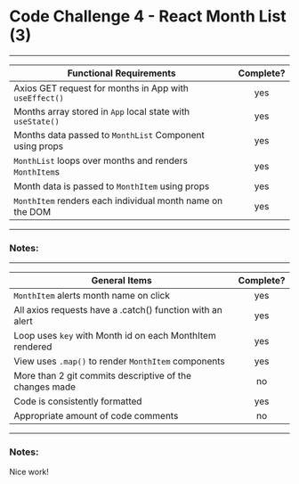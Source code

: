 # Code Challenge 4 - React Month List (3)

---

| Functional Requirements                                    | Complete? |
| ---------------------------------------------------------- | :-------: |
| Axios GET request for months in App with `useEffect()`     |    yes    |
| Months array stored in `App` local state with `useState()` |    yes    |
| Months data passed to `MonthList` Component using props    |    yes    |
| `MonthList` loops over months and renders `MonthItem`s     |    yes    |
| Month data is passed to `MonthItem` using props            |    yes    |
| `MonthItem` renders each individual month name on the DOM  |    yes    |

---

### Notes:

---

| General Items                                             | Complete? |
| --------------------------------------------------------- | :-------: |
| `MonthItem` alerts month name on click                    |    yes    |
| All axios requests have a .catch() function with an alert |    yes    |
| Loop uses `key` with Month id on each MonthItem rendered  |    yes    |
| View uses `.map()` to render `MonthItem` components       |    yes    |
| More than 2 git commits descriptive of the changes made   |    no     |
| Code is consistently formatted                            |    yes    |
| Appropriate amount of code comments                       |    no     |

---

### Notes:

Nice work!

